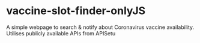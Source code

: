 # vaccine-slot-finder-onlyJS
 A simple webpage to search & notify about Coronavirus vaccine availability. Utilises publicly available APIs from APISetu
